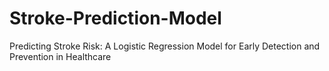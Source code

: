 # Stroke-Prediction-Model
Predicting Stroke Risk: A Logistic Regression Model for Early Detection and Prevention in Healthcare
